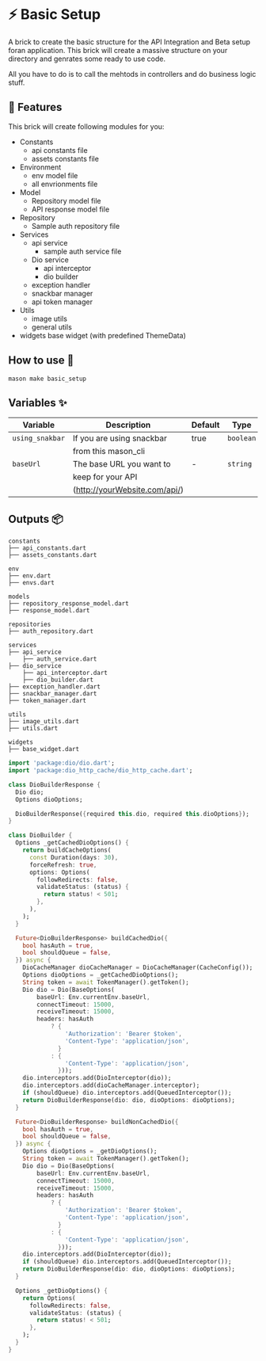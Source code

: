 # ⚡ Basic Setup

A brick to create the basic structure for the API Integration and Beta setup foran application. This brick will create a massive structure on your directory and genrates some ready to use code.

All you have to do is to call the mehtods in controllers and do business logic stuff.

## 💫 Features

This brick will create following modules for you:

- Constants
  - api constants file
  - assets constants file
- Environment
  - env model file
  - all envrionments file
- Model
  - Repository model file
  - API response model file
- Repository
  - Sample auth repository file
- Services
  - api service
    - sample auth service file
  - Dio service
    - api interceptor
    - dio builder
  - exception handler
  - snackbar manager
  - api token manager
- Utils
  - image utils
  - general utils
- widgets
  base widget (with predefined ThemeData)

## How to use 🚀

```
mason make basic_setup
```

## Variables ✨

| Variable        | Description                   | Default | Type      |
| --------------- | ----------------------------- | ------- | --------- |
| `using_snakbar` | If you are using snackbar     | true    | `boolean` |
|                 | from this mason_cli           |         |           |
| `baseUrl`       | The base URL you want to      | -       | `string`  |
|                 | keep for your API             |         |           |
|                 | (http://yourWebsite.com/api/) |         |           |

## Outputs 📦

```
constants
├── api_constants.dart
├── assets_constants.dart

env
├── env.dart
├── envs.dart

models
├── repository_response_model.dart
├── response_model.dart

repositories
├── auth_repository.dart

services
├── api_service
    ├── auth_service.dart
├── dio_service
    ├── api_interceptor.dart
    ├── dio_builder.dart
├── exception_handler.dart
├── snackbar_manager.dart
├── token_manager.dart

utils
├── image_utils.dart
├── utils.dart

widgets
├── base_widget.dart

```

```dart
import 'package:dio/dio.dart';
import 'package:dio_http_cache/dio_http_cache.dart';

class DioBuilderResponse {
  Dio dio;
  Options dioOptions;

  DioBuilderResponse({required this.dio, required this.dioOptions});
}

class DioBuilder {
  Options _getCachedDioOptions() {
    return buildCacheOptions(
      const Duration(days: 30),
      forceRefresh: true,
      options: Options(
        followRedirects: false,
        validateStatus: (status) {
          return status! < 501;
        },
      ),
    );
  }

  Future<DioBuilderResponse> buildCachedDio({
    bool hasAuth = true,
    bool shouldQueue = false,
  }) async {
    DioCacheManager dioCacheManager = DioCacheManager(CacheConfig());
    Options dioOptions = _getCachedDioOptions();
    String token = await TokenManager().getToken();
    Dio dio = Dio(BaseOptions(
        baseUrl: Env.currentEnv.baseUrl,
        connectTimeout: 15000,
        receiveTimeout: 15000,
        headers: hasAuth
            ? {
                'Authorization': 'Bearer $token',
                'Content-Type': 'application/json',
              }
            : {
                'Content-Type': 'application/json',
              }));
    dio.interceptors.add(DioInterceptor(dio));
    dio.interceptors.add(dioCacheManager.interceptor);
    if (shouldQueue) dio.interceptors.add(QueuedInterceptor());
    return DioBuilderResponse(dio: dio, dioOptions: dioOptions);
  }

  Future<DioBuilderResponse> buildNonCachedDio({
    bool hasAuth = true,
    bool shouldQueue = false,
  }) async {
    Options dioOptions = _getDioOptions();
    String token = await TokenManager().getToken();
    Dio dio = Dio(BaseOptions(
        baseUrl: Env.currentEnv.baseUrl,
        connectTimeout: 15000,
        receiveTimeout: 15000,
        headers: hasAuth
            ? {
                'Authorization': 'Bearer $token',
                'Content-Type': 'application/json',
              }
            : {
                'Content-Type': 'application/json',
              }));
    dio.interceptors.add(DioInterceptor(dio));
    if (shouldQueue) dio.interceptors.add(QueuedInterceptor());
    return DioBuilderResponse(dio: dio, dioOptions: dioOptions);
  }

  Options _getDioOptions() {
    return Options(
      followRedirects: false,
      validateStatus: (status) {
        return status! < 501;
      },
    );
  }
}

```
